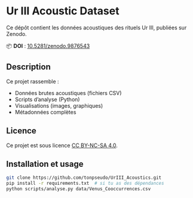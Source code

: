 # Ur III Acoustic Dataset

Ce dépôt contient les données acoustiques des rituels Ur III, publiées sur Zenodo.

📦 **DOI** : [10.5281/zenodo.9876543](https://doi.org/10.5281/zenodo.9876543)

## Description

Ce projet rassemble :
- Données brutes acoustiques (fichiers CSV)
- Scripts d’analyse (Python)
- Visualisations (images, graphiques)
- Métadonnées complètes

## Licence

Ce projet est sous licence [CC BY-NC-SA 4.0](LICENSE.txt).

## Installation et usage

```bash
git clone https://github.com/tonpseudo/UrIII_Acoustics.git
pip install -r requirements.txt  # si tu as des dépendances
python scripts/analyse.py data/Venus_Cooccurrences.csv
